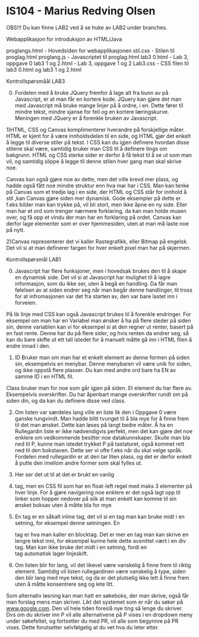 IS104 - Marius Redving Olsen
=====
OBS!!! Du kan finne LAB2 ved å se huke av LAB2 under branches.

Webapplikasjon for introduksjon av HTML/Java

proglangs.html - Hovedsiden for webapplikasjonen
stil.css - Stilen til proglag.html
proglang.js - Javascriptet til proglag.html
lab3 0.html - Lab 3, oppgave 0
lab3 1 og 2.html - Lab 3, oppgave 1 og 2
Lab3.css - CSS filen til lab3 0.html og lab3 1 og 2.html



Kontrollspørsmåål LAB3

0) Fordelen med å bruke JQuery fremfor å lage alt fra bunn av på Javascript, er at man får en kortere kode.
JQuery kan gjøre det man med Javascript må bruke mange linjer på å ordne, i en. Dette fører til mindre tekst,
mindre sjanse for feil og en kortere læringskurve. Meningen med JQuery er å forenkle bruken av Javascript.

1)HTML, CSS og Canvas komplimenterer hverandre på forskjellige måter. HTML er kjent for å være innholdsdelen til en
side, og HTML gjør det enkelt å legge til diverse stiler på tekst. I CSS kan du igjen definere hvordan disse stilene
skal være, samtidig bruker man CSS til å definere tings om bakgrunn. HTML og CSS sterke sider er derfor å få tekst
til å se ut som man vil, og samtidig slippe å legge til denne stilen hver gang man skal skrive noe.

Canvas kan også gjøre noe av dette, men det ville krevd mer plass, og hadde også fått noe mindre struktur enn hva mar
har i CSS. Man kan tenke på Canvas som et tredje lag i en side, der HTML og CSS står for innhold å stil ,kan Canvas
gjøre siden mer dynamisk. Gode eksempler på dette er f.eks bilder man kan trykke på, vil bli stort, men ikke åpne
en ny side. Eller man har et ord som trenger nærmere forklaring, da kan man holde musen over, og få opp et vindu der
man har en forklaring på ordet. Canvas kan derfor lage elementer som er over hjemmesiden, uten at man må laste noe på
nytt.

2)Canvas representerer det vi kaller Rastegrafikk, eller Bitmap på engelsk. Det vil si at man definerer fargen for hver
enkelt pixel man har på skjermen. 





Kontrollspørsmål LAB1

0) Javascript har flere funksjoner, men i hovedsak brukes den til å skape en dynamisk side.
Det vil si at Javascript har mulighet til å lagre informasjon, som du ikke ser, uten å begå en handling.
Da får man følelsen av at siden endrer seg når man begår denne handlinger, til tross for at infromasjonen
var det fra starten av, den var bare lastet inn i forveien. 

På lik linje med CSS kan også Javascript brukes til å forenkle endringer. For eksempel om man har en Variabel man
ønsker å ha på flere steder på siden sin, denne variablen kan vi for eksempel si at den regner ut renter, basert
på en fast rente. Denne har du på flere sider, og hvis renten da endrer seg, så kan du bare skifte ut ett tall
istedet for å manuelt måtte gå inn i HTML filen å endre innad i den.

1) ID Bruker man om man har et enkelt element av denne formen på siden sin, eksempelvis en menybar.
Denne menybaren vil være unik for siden, og ikke oppstå flere plasser. Du kan med andre ord bare ha EN
av samme ID i en HTML fil.

Class bruker man for noe som går igjen på siden. Et element du har flere av. Eksempelvis overskrifter. Du har
åpenbart mange overskrifter rundt om på siden din, og da kan du definere disse ved class.

2) Om listen var særdeles lang ville en liste lik den i Oppgave 0 være ganske tungvindt.
Man hadde blitt tvunget til å bla mye for å finne frem til det man ønsket. Dette kan løses på
langt bedre måter. Å ha en Rullegardin liste er ikke nødvendigvis perfekt, men det kan gjøre det noe enklere
om vedkommende besitter noe datakunnskaper. Skulle man bla ned til P, kunne man istedet trykket P på tastaturet,
også kommet rett ned til den bokstaven. Dette ser vi ofte f.eks når du skal  velge språk. Fordelen med rullegardin
er at den tar liten plass, og det er derfor enkelt å putte den imellom andre former som skal fylles ut.

3) Her ser det ut til at det er brukt en vanlig <LI> tag, men en CSS fil som har en float-left regel med maks 3
elementer på hver linje. For å gjøre navigering noe enklere er det også lagt opp til linker som hopper nedover på
slik at man enkelt kan komme til sin ønsket boksav uten å måtte bla for mye

4) En <span> tag er en såkalt inline tag, det vil si en tag man kan bruke midt i en setning, for eksempel 
<span>denne</span> setningen. En <div> tag er hva man kaller en blocktag. Det er mer en tag man kan skrive en lengre
tekst inni, for eksempel kunne hele dette avsnittet vært i en div tag. Man kan ikke bruke det midt i en setning, fordi
en <div> tag automatisk lager linjeskift.

5) Om listen blir for lang, vil det likevel være vanskelig å finne frem til riktig element. Samtidig vil listen
rullegardinen være vanskelig å type, siden den blir lang med mye tekst, og da er det plutselig ikke lett å finne frem
uten å måtte konsentrere seg og lete litt.

Som alternativ løsning kan man hatt en søkeboks, der man skrive, også får man forslag mens man skriver. Likt det
systemet som er når du søker på www.google.com. Den vil hele tiden foreslå nye ting så lenge du skriver. Dvs om du
skriver inn P vil alle alternativene på P vises i en dropdown meny under søkefeltet, og fortsetter du med PR, vil alle
som begynnre på PR vises. Dette forutsetter selvfølgelig at du vet hva du leter etter.
